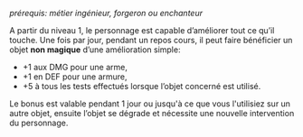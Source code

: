 *prérequis: métier ingénieur, forgeron ou enchanteur*

A partir du niveau 1, le personnage est capable d’améliorer tout ce qu’il touche. Une fois par jour, pendant un repos cours, il peut faire bénéficier un objet **non magique** d’une amélioration simple:

- +1 aux DMG pour une arme, 
- +1 en DEF pour une armure, 
- +5 à tous les tests effectués lorsque l’objet concerné est utilisé. 

Le bonus est valable pendant 1 jour ou jusqu'à ce que vous l'utilisiez sur un autre objet, ensuite l’objet se dégrade et nécessite une nouvelle intervention du personnage.